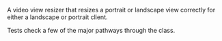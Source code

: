 A video view resizer that resizes a portrait or landscape view correctly for either a landscape or portrait client.

Tests check a few of the major pathways through the class.
